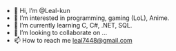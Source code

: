 - 👋 Hi, I’m @Leal-kun
- 👀 I’m interested in programming, gaming (LoL), Anime.
- 🌱 I’m currently learning C, C#, .NET, SQL.
- 💞️ I’m looking to collaborate on ...
- 📫 How to reach me leal7448@gmail.com

<!---
Leal-kun/Leal-kun is a ✨ special ✨ repository because its `README.md` (this file) appears on your GitHub profile.
You can click the Preview link to take a look at your changes.
--->
